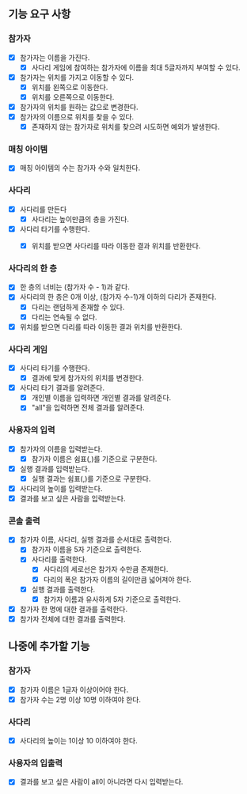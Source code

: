 ## 기능 요구 사항

### 참가자
- [x] 참가자는 이름을 가진다.
  - [x] 사다리 게임에 참여하는 참가자에 이름을 최대 5글자까지 부여할 수 있다.
- [x] 참가자는 위치를 가지고 이동할 수 있다.
  - [x] 위치를 왼쪽으로 이동한다.
  - [x] 위치를 오른쪽으로 이동한다.
- [x] 참가자의 위치를 원하는 값으로 변경한다.
- [x] 참가자의 이름으로 위치를 찾을 수 있다.
  - [x] 존재하지 않는 참가자로 위치를 찾으려 시도하면 예외가 발생한다.

### 매칭 아이템
- [x] 매칭 아이템의 수는 참가자 수와 일치한다. 

### 사다리
- [x] 사다리를 만든다
  - [x] 사다리는 높이만큼의 층을 가진다.
- [x] 사다리 타기를 수행한다.
  - [x] 위치를 받으면 사다리를 따라 이동한 결과 위치를 반환한다.
    

### 사다리의 한 층
- [x] 한 층의 너비는 (참가자 수 - 1)과 같다. 
- [x] 사다리의 한 층은 0개 이상, (참가자 수-1)개 이하의 다리가 존재한다.
  - [x] 다리는 랜덤하게 존재할 수 있다.
  - [x] 다리는 연속될 수 없다.
- [x] 위치를 받으면 다리를 따라 이동한 결과 위치를 반환한다.
    
### 사다리 게임
- [x] 사다리 타기를 수행한다.
  - [x] 결과에 맞게 참가자의 위치를 변경한다.
- [x] 사다리 타기 결과를 알려준다.
  - [x] 개인별 이름을 입력하면 개인별 결과를 알려준다.
  - [x] "all"을 입력하면 전체 결과를 알려준다.

### 사용자의 입력
- [x] 참가자의 이름을 입력받는다.
  - [x] 참가자 이름은 쉼표(,)를 기준으로 구분한다.
- [x] 실행 결과를 입력받는다.
  - [x] 실행 결과는 쉼표(,)를 기준으로 구분한다.
- [x] 사다리의 높이를 입력받는다.
- [x] 결과를 보고 싶은 사람을 입력받는다.

### 콘솔 출력
- [x] 참가자 이름, 사다리, 실행 결과를 순서대로 출력한다.
  - [x] 참가자 이름을 5자 기준으로 출력한다.
  - [x] 사다리를 출력한다.
    - [x] 사다리의 세로선은 참가자 수만큼 존재한다.
    - [x] 다리의 폭은 참가자 이름의 길이만큼 넓어져야 한다.
  - [x] 실행 결과를 출력한다.
    - [x] 참가자 이름과 유사하게 5자 기준으로 출력한다. 
- [x] 참가자 한 명에 대한 결과를 출력한다.
- [x] 참가자 전체에 대한 결과를 출력한다.
## 나중에 추가할 기능

### 참가자
- [x] 참가자 이름은 1글자 이상이어야 한다.
- [x] 참가자 수는 2명 이상 10명 이하여야 한다. 
### 사다리
- [x] 사다리의 높이는 1이상 10 이하여야 한다.
### 사용자의 입출력
- [x] 결과를 보고 싶은 사람이 all이 아니라면 다시 입력받는다.
